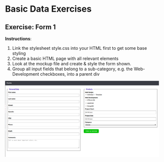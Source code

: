 # Basic Data Exercises

## Exercise: Form 1

**Instructions**:

1. Link the stylesheet style.css into your HTML first to get some base styling
2. Create a basic HTML page with all relevant elements
3. Look at the mockup file and create & style the form shown.
4. Group all input fields that belong to a sub-category, e.g. the Web-Development checkboxes, into a parent div

![Result](mockup.png)